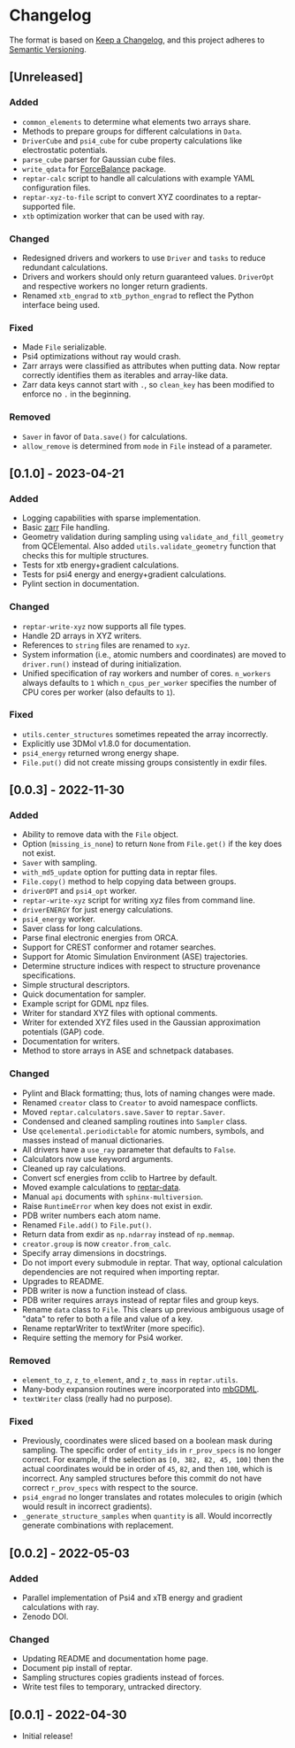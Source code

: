 # Changelog

The format is based on [Keep a Changelog](https://keepachangelog.com/en/1.0.0/), and this project adheres to [Semantic Versioning](https://semver.org/spec/v2.0.0.html).

## [Unreleased]

### Added

- `common_elements` to determine what elements two arrays share.
- Methods to prepare groups for different calculations in `Data`.
- `DriverCube` and `psi4_cube` for cube property calculations like electrostatic potentials.
- `parse_cube` parser for Gaussian cube files.
- `write_qdata` for [ForceBalance](https://github.com/leeping/forcebalance) package.
- `reptar-calc` script to handle all calculations with example YAML configuration files.
- `reptar-xyz-to-file` script to convert XYZ coordinates to a reptar-supported file.
- `xtb` optimization worker that can be used with ray.

### Changed

- Redesigned drivers and workers to use `Driver` and `tasks` to reduce redundant calculations.
- Drivers and workers should only return guaranteed values.
`DriverOpt` and respective workers no longer return gradients.
- Renamed `xtb_engrad` to `xtb_python_engrad` to reflect the Python interface being used.

### Fixed

- Made ``File`` serializable.
- Psi4 optimizations without ray would crash.
- Zarr arrays were classified as attributes when putting data.
Now reptar correctly identifies them as iterables and array-like data.
- Zarr data keys cannot start with ``.``, so ``clean_key`` has been modified to enforce no ``.`` in the beginning.

### Removed

- `Saver` in favor of `Data.save()` for calculations.
- `allow_remove` is determined from `mode` in `File` instead of a parameter.

## [0.1.0] - 2023-04-21

### Added

- Logging capabilities with sparse implementation.
- Basic [zarr](https://zarr.readthedocs.io/en/stable/index.html) File handling.
- Geometry validation during sampling using ``validate_and_fill_geometry`` from
QCElemental. Also added `utils.validate_geometry` function that checks this for
multiple structures.
- Tests for xtb energy+gradient calculations.
- Tests for psi4 energy and energy+gradient calculations.
- Pylint section in documentation.

### Changed

- ``reptar-write-xyz`` now supports all file types.
- Handle 2D arrays in XYZ writers.
- References to ``string`` files are renamed to ``xyz``.
- System information (i.e., atomic numbers and coordinates) are moved to
``driver.run()`` instead of during initialization.
- Unified specification of ray workers and number of cores.
``n_workers`` always defaults to ``1`` which ``n_cpus_per_worker`` specifies the number
of CPU cores per worker (also defaults to ``1``).

### Fixed

- `utils.center_structures` sometimes repeated the array incorrectly.
- Explicitly use 3DMol v1.8.0 for documentation.
- ``psi4_energy`` returned wrong energy shape.
- ``File.put()`` did not create missing groups consistently in exdir files.

## [0.0.3] - 2022-11-30

### Added

- Ability to remove data with the ``File`` object.
- Option (``missing_is_none``) to return ``None`` from ``File.get()`` if the key does not exist.
- ``Saver`` with sampling.
- ``with_md5_update`` option for putting data in reptar files.
- ``File.copy()`` method to help copying data between groups.
- ``driverOPT`` and ``psi4_opt`` worker.
- ``reptar-write-xyz`` script for writing xyz files from command line.
- ``driverENERGY`` for just energy calculations.
- ``psi4_energy`` worker.
- Saver class for long calculations.
- Parse final electronic energies from ORCA.
- Support for CREST conformer and rotamer searches.
- Support for Atomic Simulation Environment (ASE) trajectories.
- Determine structure indices with respect to structure provenance specifications.
- Simple structural descriptors.
- Quick documentation for sampler.
- Example script for GDML npz files.
- Writer for standard XYZ files with optional comments.
- Writer for extended XYZ files used in the Gaussian approximation potentials (GAP) code.
- Documentation for writers.
- Method to store arrays in ASE and schnetpack databases.

### Changed

- Pylint and Black formatting; thus, lots of naming changes were made.
- Renamed ``creator`` class to ``Creator`` to avoid namespace conflicts.
- Moved ``reptar.calculators.save.Saver`` to ``reptar.Saver``.
- Condensed and cleaned sampling routines into ``Sampler`` class.
- Use ``qcelemental.periodictable`` for atomic numbers, symbols, and masses instead of manual dictionaries.
- All drivers have a ``use_ray`` parameter that defaults to ``False``.
- Calculators now use keyword arguments.
- Cleaned up ray calculations.
- Convert scf energies from cclib to Hartree by default.
- Moved example calculations to [reptar-data](https://github.com/aalexmmaldonado/reptar-data).
- Manual ``api`` documents with ``sphinx-multiversion``.
- Raise ``RuntimeError`` when key does not exist in exdir.
- PDB writer numbers each atom name.
- Renamed ``File.add()`` to ``File.put()``.
- Return data from exdir as ``np.ndarray`` instead of ``np.memmap``.
- ``creator.group`` is now ``creator.from_calc``.
- Specify array dimensions in docstrings.
- Do not import every submodule in reptar.
That way, optional calculation dependencies are not required when importing reptar.
- Upgrades to README.
- PDB writer is now a function instead of class.
- PDB writer requires arrays instead of reptar files and group keys.
- Rename ``data`` class to ``File``.
This clears up previous ambiguous usage of "data" to refer to both a file and value of a key.
- Rename reptarWriter to textWriter (more specific).
- Require setting the memory for Psi4 worker.

### Removed

- ``element_to_z``, ``z_to_element``, and ``z_to_mass`` in ``reptar.utils``.
- Many-body expansion routines were incorporated into [mbGDML](https://keithgroup.github.io/mbGDML/index.html).
- ``textWriter`` class (really had no purpose).

### Fixed

- Previously, coordinates were sliced based on a boolean mask during sampling.
The specific order of ``entity_ids`` in ``r_prov_specs`` is no longer correct.
For example, if the selection as ``[0, 382, 82, 45, 100]`` then the actual coordinates would be in order of ``45``, ``82``, and then ``100``, which is incorrect.
Any sampled structures before this commit do not have correct ``r_prov_specs`` with respect to the source.
- ``psi4_engrad`` no longer translates and rotates molecules to origin (which would result in incorrect gradients).
- ``_generate_structure_samples`` when ``quantity`` is all.
Would incorrectly generate combinations with replacement.

## [0.0.2] - 2022-05-03

### Added

- Parallel implementation of Psi4 and xTB energy and gradient calculations with ray.
- Zenodo DOI.

### Changed

- Updating README and documentation home page.
- Document pip install of reptar.
- Sampling structures copies gradients instead of forces.
- Write test files to temporary, untracked directory.

## [0.0.1] - 2022-04-30

- Initial release!
